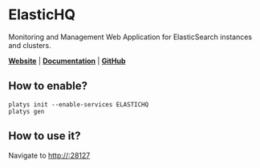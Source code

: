 # ElasticHQ

Monitoring and Management Web Application for ElasticSearch instances and clusters. 

**[Website](http://www.elastichq.org/)** | **[Documentation](http://www.elastichq.org/gettingstarted.html)** | **[GitHub](https://github.com/ElasticHQ/elasticsearch-HQ)**

## How to enable?

```
platys init --enable-services ELASTICHQ
platys gen
```

## How to use it?

Navigate to <http://:28127>
